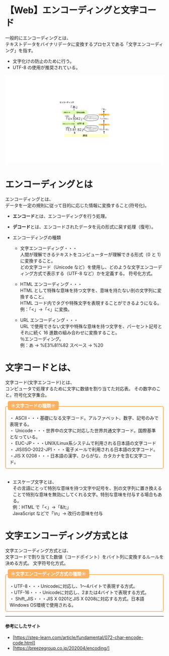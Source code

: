 # 【Web】エンコーディングと文字コード

一般的にエンコーディングとは、  
テキストデータをバイナリデータに変換するプロセスである「文字エンコーディング」を指す。

- 文字化けの防止のために行う。
- UTF-8 の使用が推奨されている。

![文字エンコード](../image/文字エンコード.png)

# エンコーディングとは

エンコーディングとは、  
データを一定の規則に従って目的に応じた情報に変換すること(符号化)。

- **エンコード**とは、エンコーディングを行う処理。
- **デコード**とは、エンコードされたデータを元の形式に戻す処理（復号）。

- エンコーディングの種類

  - 文字エンコーディング・・・  
    人間が理解できるテキストをコンピューターが理解できる形式（0 と 1）に変換すること。  
    どの文字コード（Unicode など）を使用し、どのような文字エンコーディング方式で表示する（UTF-8 など）かを定義する。
    符号化方式。

  - HTML エンコーディング・・・  
    HTML として特殊な意味を持つ文字を、意味を持たない別の文字列に変換すること。  
    HTML コード内でタグや特殊文字を表現することができるようになる。  
    例：「<」→「<」に変換。

  - URL エンコーディング・・・  
    URL で使用できない文字や特殊な意味を持つ文字を、パーセント記号とそれに続く 16 進数の組み合わせに変換すること。  
    ％エンコーディング。  
    例：あ → %E3%81%82 スペース → %20

# 文字コードとは、

文字コード(文字エンコード)とは、  
コンピュータで処理するために文字に数値を割り当てた対応表。
その数字のこと。符号化文字集合。

<div style="height: 12px;"><span style="margin-left: 8px; padding: 6px 10px; background:#FBB161 ; color: #ffffff; font-weight: bold; border-radius: 5px;">☀︎文字コードの種類☀︎</span></div>
<div style="border: 2px solid#FBB161 ; padding: 25px 12px 10px; font-size: 1em; border-radius: 5px;">
・ ASCII・・・基礎になる文字コード。アルファベット、数字、記号のみで表現する。<br>
・ Unicode・・・世界中の文字に対応した世界共通文字コード。国際基準となっている。<br>
・ EUC-JP・・・UNIX/Linux系システムで利用される日本語の文字コード<br>
・ JIS(ISO-2022-JP)・・・電子メールで利用される日本語の文字コード。<br>
・JIS X 0208・・・日本語の漢字、ひらがな、カタカナを含む文字コード。
</div>

<br>

- エスケープ文字とは、  
  その言語にとって特別な意味を持つ文字や記号を、別の文字列に置き換えることで特別な意味を無効にしてくれる文字。特別な意味を付与する場合もある。  
  例：HTML で「<」→「&amp;lt;」  
   JavaScript などで「\n」→ 改行の意味を付与

# 文字エンコーディング方式とは

文字エンコーディング方式とは、  
文字コードで割り当てた数値（コードポイント）をバイト列に変換するルールを決める方式。
文字符号化方式。

<div style="height: 12px;"><span style="margin-left: 8px; padding: 6px 10px; background:#FBB161 ; color: #ffffff; font-weight: bold; border-radius: 5px;">☀︎文字エンコーディング方式の種類☀︎</span></div>
<div style="border: 2px solid#FBB161 ; padding: 25px 12px 10px; font-size: 1em; border-radius: 5px;">
・UTF-8・・・Unicodeに対応し、1〜4バイトで表現する方式。<br>
・UTF-16・・・Unicodeに対応し、2または4バイトで表現する方式。<br>
・ Shift_JIS・・・JIS X 0201とJIS X 0208に対応する方式。日本語Windows OS環境で使用される。<br>

</div>

---

#### 参考にしたサイト

- [https://step-learn.com/article/fundamental/072-char-encode-code.html]
- [https://breezegroup.co.jp/202004/encoding/]
